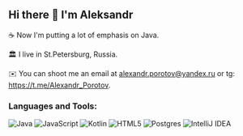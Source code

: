 ## Hi there 👋 I'm Aleksandr

☕ Now I'm putting a lot of emphasis on Java.

🏛️ I live in St.Petersburg, Russia.

✉️ You can shoot me an email at alexandr.porotov@yandex.ru or tg: https://t.me/Alexandr_Porotov.

### Languages and Tools:
![Java](https://img.shields.io/badge/-Java-red?style=for-the-badge&logo=Java) 
![JavaScript](https://img.shields.io/badge/javascript-%23323330.svg?style=for-the-badge&logo=javascript&logoColor=%23F7DF1E) 
![Kotlin](https://img.shields.io/badge/kotlin-%237F52FF.svg?style=for-the-badge&logo=kotlin&logoColor=white)
![HTML5](https://img.shields.io/badge/html5-%23E34F26.svg?style=for-the-badge&logo=html5&logoColor=white) 
![Postgres](https://img.shields.io/badge/postgres-%23316192.svg?style=for-the-badge&logo=postgresql&logoColor=white) 
![IntelliJ IDEA](https://img.shields.io/badge/IntelliJIDEA-000000.svg?style=for-the-badge&logo=intellij-idea&logoColor=white) 


